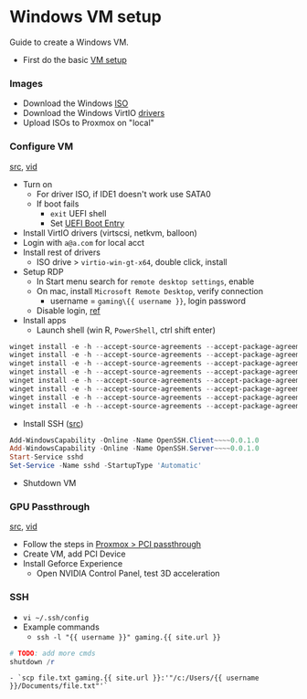 # Windows VM setup
Guide to create a Windows VM. 

- First do the basic [VM setup](./vm.md)

### Images
- Download the Windows [ISO](https://www.microsoft.com/software-download/windows11)
- Download the Windows VirtIO [drivers](https://fedorapeople.org/groups/virt/virtio-win/direct-downloads/stable-virtio/virtio-win.iso)
- Upload ISOs to Proxmox on "local"

### Configure VM
[src](https://www.wundertech.net/how-to-install-windows-11-on-proxmox/), [vid](https://www.youtube.com/watch?v=fupuTkkKPDU)
- Turn on
	- For driver ISO, if IDE1 doesn't work use SATA0
	- If boot fails
		- `exit` UEFI shell
		- Set [UEFI Boot Entry](https://pve.proxmox.com/wiki/OVMF/UEFI_Boot_Entries)
- Install VirtIO drivers (virtscsi, netkvm, balloon)
- Login with `a@a.com` for local acct
- Install rest of drivers
	- ISO drive > `virtio-win-gt-x64`, double click, install
- Setup RDP
	- In Start menu search for `remote desktop settings`, enable
	- On mac, install `Microsoft Remote Desktop`, verify connection
		- username = `gaming\{{ username }}`, login password
  - Disable login, [ref](https://answers.microsoft.com/en-us/windows/forum/all/how-to-login-automatically-to-windows-11/c0e9301e-392e-445a-a5cb-f44d00289715)
- Install apps
	- Launch shell (win R, `PowerShell`, ctrl shift enter)
```powershell
winget install -e -h --accept-source-agreements --accept-package-agreements --id 7zip.7zip
winget install -e -h --accept-source-agreements --accept-package-agreements --id Adobe.Acrobat.Reader.64-bit
winget install -e -h --accept-source-agreements --accept-package-agreements --id Google.Chrome
winget install -e -h --accept-source-agreements --accept-package-agreements --id JanDeDobbeleer.OhMyPosh
winget install -e -h --accept-source-agreements --accept-package-agreements --id Microsoft.PowerToys
winget install -e -h --accept-source-agreements --accept-package-agreements --id Notepad++.Notepad++
winget install -e -h --accept-source-agreements --accept-package-agreements --id PuTTY.PuTTY
winget install -e -h --accept-source-agreements --accept-package-agreements --id Valve.Steam
```
- Install SSH ([src](https://learn.microsoft.com/en-us/windows-server/administration/openssh/openssh_install_firstuse?tabs=powershell))
```powershell
Add-WindowsCapability -Online -Name OpenSSH.Client~~~~0.0.1.0
Add-WindowsCapability -Online -Name OpenSSH.Server~~~~0.0.1.0
Start-Service sshd
Set-Service -Name sshd -StartupType 'Automatic'
```
- Shutdown VM

### GPU Passthrough
[src](https://3os.org/infrastructure/proxmox/gpu-passthrough/gpu-passthrough-to-vm/#proxmox-configuration-for-gpu-passthrough), [vid](https://www.youtube.com/watch?v=fgx3NMk6F54)
- Follow the steps in [Proxmox > PCI passthrough](./proxmox.md#pci-passthrough)
- Create VM, add PCI Device
- Install Geforce Experience
	- Open NVIDIA Control Panel, test 3D acceleration

### SSH
- `vi ~/.ssh/config`
- Example commands
	- `ssh -l "{{ username }}" gaming.{{ site.url }}`
```Powershell
# TODO: add more cmds
shutdown /r
```
	- `scp file.txt gaming.{{ site.url }}:'"/c:/Users/{{ username }}/Documents/file.txt"'`
